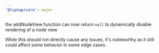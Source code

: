```yaml
---
'@tiptap/core': major
---
```


the addNodeView function can now return `null` to dynamically disable rendering of a node view

While this should not directly cause any issues, it's noteworthy as it still could affect some behavior in some edge cases.
